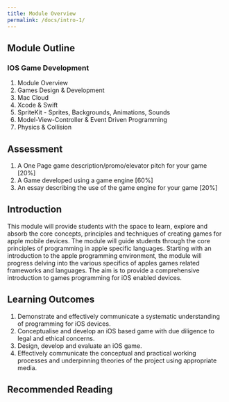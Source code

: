 ```yaml
---
title: Module Overview
permalink: /docs/intro-1/
---
```


## Module Outline  

### IOS Game Development

1. Module Overview 
2. Games Design & Development
3. Mac Cloud
4. Xcode & Swift
5. SpriteKit - Sprites, Backgrounds, Animations, Sounds
6. Model-View-Controller & Event Driven Programming
8. Physics & Collision

## Assessment

1. A One Page game description/promo/elevator pitch for your game [20%]
2. A Game developed using a game engine [60%]
3. An essay describing the use of the game engine for your game [20%]


## Introduction

This module will provide students with the space to learn, explore and absorb the core concepts, principles and techniques of creating games for apple mobile devices. The module will guide students through the core principles of programming in apple specific languages. Starting with an introduction to the apple programming environment, the module will progress delving into the various specifics of apples games related frameworks and languages. The aim is to provide a comprehensive introduction to games programming for iOS enabled devices.

## Learning Outcomes

1. Demonstrate and effectively communicate a systematic understanding of programming for iOS devices. 
2. Conceptualise and develop an iOS based game with due diligence to legal and ethical concerns. 
3. Design, develop and evaluate an iOS game.
4. Effectively communicate the conceptual and practical working processes and underpinning theories of the project using appropriate media. 


## Recommended Reading






